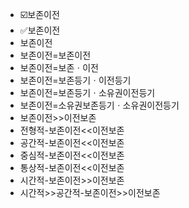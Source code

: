 - ☑️보존이전
- ✅보존이전
- 보존이전
- 보존이전=보존이전
- 보존이전=보존ㆍ이전
- 보존이전=보존등기ㆍ이전등기
- 보존이전=보존등기ㆍ소유권이전등기
- 보존이전=소유권보존등기ㆍ소유권이전등기
- 보존이전>>이전보존
- 전형적-보존이전<<이전보존
- 공간적-보존이전<<이전보존
- 중심적-보존이전<<이전보존
- 통상적-보존이전<<이전보존
- 시간적-보존이전>>이전보존
- 시간적>>공간적-보존이전>>이전보존